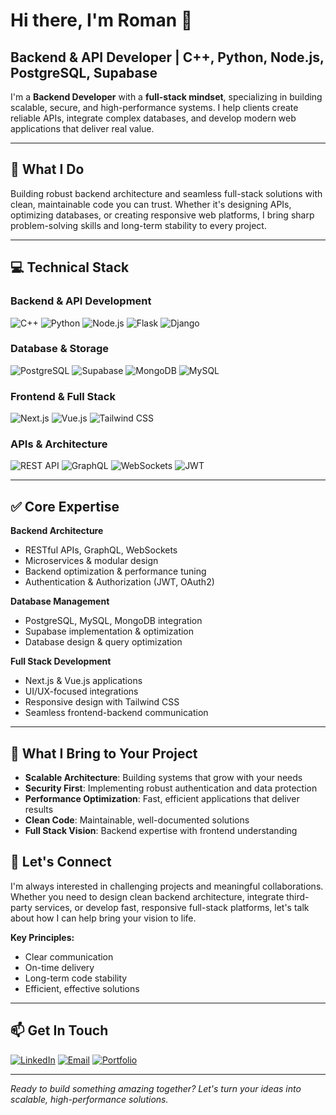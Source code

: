 # Hi there, I'm Roman 👋

## Backend & API Developer | C++, Python, Node.js, PostgreSQL, Supabase

I'm a **Backend Developer** with a **full-stack mindset**, specializing in building scalable, secure, and high-performance systems. I help clients create reliable APIs, integrate complex databases, and develop modern web applications that deliver real value.

---

## 🚀 What I Do

Building robust backend architecture and seamless full-stack solutions with clean, maintainable code you can trust. Whether it's designing APIs, optimizing databases, or creating responsive web platforms, I bring sharp problem-solving skills and long-term stability to every project.

---

## 💻 Technical Stack

### Backend & API Development
![C++](https://img.shields.io/badge/C++-00599C?style=for-the-badge&logo=c%2B%2B&logoColor=white)
![Python](https://img.shields.io/badge/Python-3776AB?style=for-the-badge&logo=python&logoColor=white)
![Node.js](https://img.shields.io/badge/Node.js-43853D?style=for-the-badge&logo=node.js&logoColor=white)
![Flask](https://img.shields.io/badge/Flask-000000?style=for-the-badge&logo=flask&logoColor=white)
![Django](https://img.shields.io/badge/Django-092E20?style=for-the-badge&logo=django&logoColor=white)

### Database & Storage
![PostgreSQL](https://img.shields.io/badge/PostgreSQL-316192?style=for-the-badge&logo=postgresql&logoColor=white)
![Supabase](https://img.shields.io/badge/Supabase-3ECF8E?style=for-the-badge&logo=supabase&logoColor=white)
![MongoDB](https://img.shields.io/badge/MongoDB-4EA94B?style=for-the-badge&logo=mongodb&logoColor=white)
![MySQL](https://img.shields.io/badge/MySQL-005C84?style=for-the-badge&logo=mysql&logoColor=white)

### Frontend & Full Stack
![Next.js](https://img.shields.io/badge/Next.js-000000?style=for-the-badge&logo=nextdotjs&logoColor=white)
![Vue.js](https://img.shields.io/badge/Vue.js-4FC08D?style=for-the-badge&logo=vue.js&logoColor=white)
![Tailwind CSS](https://img.shields.io/badge/Tailwind_CSS-38B2AC?style=for-the-badge&logo=tailwind-css&logoColor=white)

### APIs & Architecture
![REST API](https://img.shields.io/badge/REST_API-FF6C37?style=for-the-badge&logo=postman&logoColor=white)
![GraphQL](https://img.shields.io/badge/GraphQL-E10098?style=for-the-badge&logo=graphql&logoColor=white)
![WebSockets](https://img.shields.io/badge/WebSockets-010101?style=for-the-badge&logo=socket.io&logoColor=white)
![JWT](https://img.shields.io/badge/JWT-000000?style=for-the-badge&logo=JSON%20web%20tokens&logoColor=white)

---

## ✅ Core Expertise

**Backend Architecture**
- RESTful APIs, GraphQL, WebSockets
- Microservices & modular design
- Backend optimization & performance tuning
- Authentication & Authorization (JWT, OAuth2)

**Database Management**
- PostgreSQL, MySQL, MongoDB integration
- Supabase implementation & optimization
- Database design & query optimization

**Full Stack Development**
- Next.js & Vue.js applications
- UI/UX-focused integrations
- Responsive design with Tailwind CSS
- Seamless frontend-backend communication

---

## 🎯 What I Bring to Your Project

- **Scalable Architecture**: Building systems that grow with your needs
- **Security First**: Implementing robust authentication and data protection
- **Performance Optimization**: Fast, efficient applications that deliver results
- **Clean Code**: Maintainable, well-documented solutions
- **Full Stack Vision**: Backend expertise with frontend understanding

## 🤝 Let's Connect

I'm always interested in challenging projects and meaningful collaborations. Whether you need to design clean backend architecture, integrate third-party services, or develop fast, responsive full-stack platforms, let's talk about how I can help bring your vision to life.

**Key Principles:**
- Clear communication
- On-time delivery  
- Long-term code stability
- Efficient, effective solutions

---

## 📫 Get In Touch

[![LinkedIn](https://img.shields.io/badge/LinkedIn-0077B5?style=for-the-badge&logo=linkedin&logoColor=white)](https://linkedin.com/in/YOUR_PROFILE)
[![Email](https://img.shields.io/badge/Email-D14836?style=for-the-badge&logo=gmail&logoColor=white)](mailto:your.email@example.com)
[![Portfolio](https://img.shields.io/badge/Portfolio-FF5722?style=for-the-badge&logo=google-chrome&logoColor=white)](https://your-portfolio.com)

---

*Ready to build something amazing together? Let's turn your ideas into scalable, high-performance solutions.*